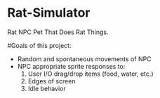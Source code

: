 # Rat-Simulator
Rat NPC Pet That Does Rat Things.

#Goals of this project:
- Random and spontaneous movements of NPC
- NPC appropriate sprite responses to:
  1. User I/O drag/drop items (food, water, etc.)
  2. Edges of screen
  3. Idle behavior

